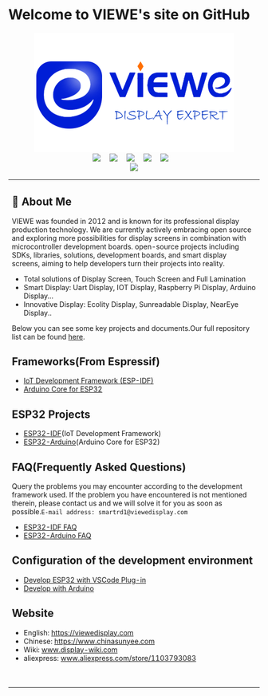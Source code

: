 # Welcome to VIEWE's site on GitHub
  <div align="center">
  <img src="https://github.com/VIEWESMART/image/blob/main/%E5%BE%AE%E4%BF%A1%E5%9B%BE%E7%89%87_20241130151601.png">
    <div>
    <a href="https://www.youtube.com/@viewedisplay"><img src="https://img.shields.io/badge/YouTube-油管-c32136" /></a>&emsp;
    <a href="https://www.facebook.com/people/Shenzhen-VIEWE-Technology-Co-Ltd/100082912943630/"><img src="https://img.shields.io/badge/Facebook-脸书-blue" /></a>&emsp;
    <a href="https://www.linkedin.com/company/viewe/posts/?feedView=all"><img src="https://img.shields.io/badge/Linkedin-领英-07c160" /></a>&emsp;
    <a href="https://space.bilibili.com/1545248509?spm_id_from=333.337.search-card.all.click"><img src="https://img.shields.io/badge/Bilibili-B站-ff69b4" /></a>&emsp;
       <a href="https://www.tiktok.com/@www.viewedisplay.com"><img src="https://img.shields.io/badge/TikTok-抖音-blue" /></a>&emsp;
  </div>
  <div>
    <a href="https://viewedisplay.com/">
      <img src="https://readme-typing-svg.demolab.com?font=Fira+Code&pause=1000&width=435&lines=Focusing on;IOT Smart GUI and display;touch total solutions&center=true&size=27" />
    </a>
  </div>

    
</div>

<table>  
<tr><td>

## 🤺 About Me
VIEWE was founded in 2012 and is known for its professional display production technology. We are currently actively embracing open source and exploring more possibilities for display screens in combination with microcontroller development boards. open-source projects including SDKs, libraries, solutions, development boards, and smart display screens, aiming to help developers turn their projects into reality.
* Total solutions of Display Screen, Touch Screen and Full Lamination
* Smart Display: Uart Display, IOT Display, Raspberry Pi Display, Arduino Display…
* Innovative Display: Ecolity Display, Sunreadable Display, NearEye Display..

Below you can see some key projects and documents.Our full repository list can be found [here](https://github.com/VIEWESMART?tab=repositories).
## Frameworks(From Espressif)
* [IoT Development Framework (ESP-IDF)](https://github.com/VIEWESMART/esp-idf)
* [Arduino Core for ESP32](https://github.com/VIEWESMART/arduino-esp32)
  
## ESP32 Projects
* [ESP32-IDF](https://github.com/VIEWESMART/ESP32-IDF)(IoT Development Framework)
* [ESP32-Arduino](https://github.com/VIEWESMART/ESP32-Arduino)(Arduino Core for ESP32)

## FAQ(Frequently Asked Questions)
Query the problems you may encounter according to the development framework used. If the problem you have encountered is not mentioned therein, please contact us and we will solve it for you as soon as possible.`E-mail address: smartrd1@viewedisplay.com`
* [ESP32-IDF FAQ](https://github.com/VIEWESMART/ESP32-IDF/tree/main/docs/FAQ.md)
* [ESP32-Arduino FAQ](https://github.com/VIEWESMART/ESP32-Arduino/tree/main/docs/FAQ.md)

## Configuration of the development environment
* [Develop  ESP32 with VSCode Plug-in](https://github.com/VIEWESMART/ESP32-IDF/blob/main/docs/Develop%20with%20VSCode%20Plug-in.docx)
* [Develop with Arduino](https://github.com/VIEWESMART/ESP32-Arduino/blob/main/docs/Arduino%20develops%20the%20general%20environment%20configura.pdf)

## Website
* English: https://viewedisplay.com
* Chinese: https://www.chinasunyee.com
* Wiki: www.display-wiki.com
* aliexpress: www.aliexpress.com/store/1103793083
<tr><td>
  <table>
<!--
**VIEWESMART/VIEWESMART** is a ✨ _special_ ✨ repository because its `README.md` (this file) appears on your GitHub profile.

Here are some ideas to get you started:

- 🔭 I’m currently working on ...
- 🌱 I’m currently learning ...
- 👯 I’m looking to collaborate on ...
- 🤔 I’m looking for help with ...
- 💬 Ask me about ...
- 📫 How to reach me: ...
- 😄 Pronouns: ...
- ⚡ Fun fact: ...
-->

